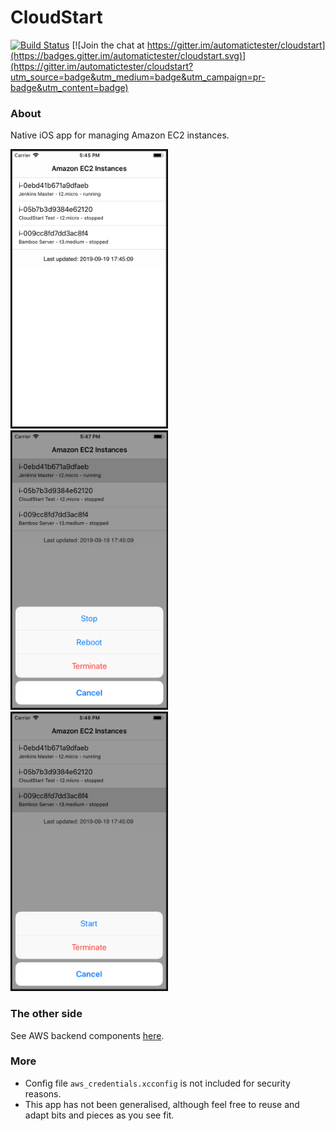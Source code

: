 # CloudStart

[![Build Status](https://travis-ci.com/automatictester/cloudstart.svg?branch=master)](https://travis-ci.com/automatictester/cloudstart)
[![Join the chat at https://gitter.im/automatictester/cloudstart](https://badges.gitter.im/automatictester/cloudstart.svg)](https://gitter.im/automatictester/cloudstart?utm_source=badge&utm_medium=badge&utm_campaign=pr-badge&utm_content=badge)

### About
Native iOS app for managing Amazon EC2 instances.

<img src="screenshots/s1.png" height="445" width="250" style="border:1px solid black" alt=""> <img src="screenshots/s2.png" height="445" width="250" style="border:1px solid black" alt=""> <img src="screenshots/s3.png" height="445" width="250" style="border:1px solid black" alt="">

### The other side
See AWS backend components [here](https://github.com/automatictester/cloudstart-backend).

### More
- Config file `aws_credentials.xcconfig` is not included for security reasons.
- This app has not been generalised, although feel free to reuse and adapt bits and pieces as you see fit.
